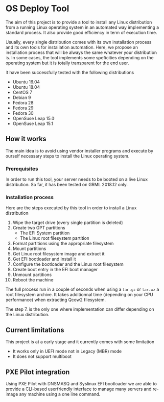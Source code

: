# OS Deploy Tool

The aim of this project is to provide a tool to install any Linux distribution from a running Linux operating system
in an automated way implementing a standard process. It also provide good efficiency in term of execution time.

Usually, every single distribution comes with its own installation process and its own tools for installation automation. Here, we propose an installation process that will be always the same whatever your distribution is. In some cases, the tool
implements some speficities depending on the operating system but it is totally transparent for the end user.

It have been successfully tested with the following distributions

- Ubuntu 16.04
- Ubuntu 18.04
- CentOS 7
- Debian 9
- Fedora 28
- Fedora 29
- Fedora 30
- OpenSuse Leap 15.0
- OpenSuse Leap 15.1

## How it works

The main idea is to avoid using vendor installer programs and execute by ourself necessary steps to install the Linux operating system.

### Prerequisites

In order to run this tool, your server needs to be booted on a live Linux distribution. So far, it has been tested
on GRML 2018.12 only.

### Installation process

Here are the steps executed by this tool in order to install a Linux distribution

1. Wipe the target drive (every single partition is deleted)
2. Create two GPT partitions
    - The EFI System partition
    - The Linux root filesystem partition
3. Format partitions using the appropriate filesystem
4. Mount partitions
5. Get Linux root filesystem image and extract it
6. Get EFI bootloader and install it
7. Configure the bootloader and the Linux root filesystem
8. Create boot entry in the EFI boot manager
9. Unmount partitions
10. Reboot the machine

The full process run in a couple of seconds when using a `tar.gz` or `tar.xz` a root filesystem archive. It takes additionnal time (depending on your CPU performance) when extracting Qcow2 filesystem.

The step 7. is the only one where implementation can differ depending on the Linux distribution.

## Current limitations

This project is at a early stage and it currently comes with some limitation

- It works only in UEFI mode not in Legacy (MBR) mode
- It does not support multiboot

## PXE Pilot integration

Using PXE Pilot with DNSMASQ and Syslinux EFI bootloader we are able to provide a CLI-based userfriendly interface
to manage many servers and re-image any machine using a one line command.
